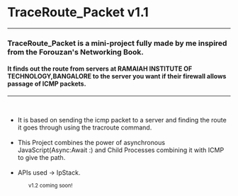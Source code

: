 <h1>TraceRoute_Packet v1.1</h1>
<hr>
<h3><spanstyle ="font-style : italic">TraceRoute_Packet is a mini-project fully made by me inspired from the Forouzan's Networking Book.<span></h3>
 <h4> It finds out the route from servers at RAMAIAH INSTITUTE OF TECHNOLOGY,BANGALORE to the server you want if their firewall allows passage of ICMP packets. </h4>
 <hr style = "color : black">
<br>
<ul>
<li>It is based on sending the icmp packet to a server and finding the route it goes through using the tracroute command.</li>
<br>
<li>This Project combines the power of asynchronous JavaScript(Async:Await :) and Child Processes combining it with ICMP to give the path.</li>
<br>
<li> APIs used  -> IpStack.</li>
<ul>
 <p><small> v1.2 coming soon! </small></p>
